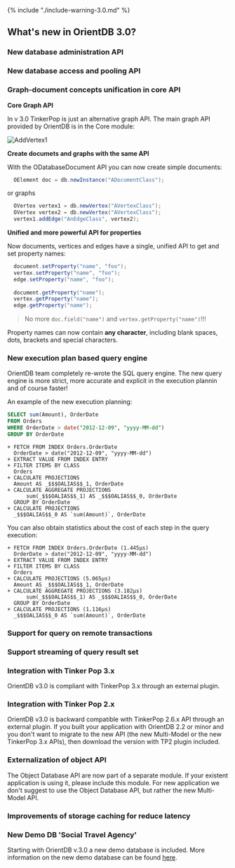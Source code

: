 
{% include "./include-warning-3.0.md" %}

## What's new in OrientDB 3.0?

### New database administration API

### New database access and pooling API

### Graph-document concepts unification in core API

**Core Graph API**

In v 3.0 TinkerPop is just an alternative graph API. The main graph API provided by OrientDB is in the Core module:

![AddVertex1](../../images/ORecordHierarchy.png)

**Create documets and graphs with the same API**

With the ODatabaseDocument API you can now create simple documents:

```java
  OElement doc = db.newInstance("ADocumentClass");
```

or graphs

```java
  OVertex vertex1 = db.newVertex("AVertexClass");
  OVertex vertex2 = db.newVertex("AVertexClass");  
  vertex1.addEdge("AnEdgeClass", vertex2);
```

**Unified and more powerful API for properties**

Now documents, vertices and edges have a single, unified API to get and set property names:

```java
  document.setProperty("name", "foo");
  vertex.setProperty("name", "foo");
  edge.setProperty("name", "foo");
  
  document.getProperty("name");
  vertex.getProperty("name");
  edge.getProperty("name");
```
  
> No more `doc.field("name")`  and `vertex.getProperty("name")`!!! 

Property names can now contain **any character**, including blank spaces, dots, brackets and special characters.


### New execution plan based query engine

OrientDB team completely re-wrote the SQL query engine. The new query engine is more strict, more accurate and explicit in the execution plannin and of course faster!

An example of the new execution planning:

```sql
SELECT sum(Amount), OrderDate 
FROM Orders 
WHERE OrderDate > date("2012-12-09", "yyyy-MM-dd")
GROUP BY OrderDate
```

```
+ FETCH FROM INDEX Orders.OrderDate
  OrderDate > date("2012-12-09", "yyyy-MM-dd")
+ EXTRACT VALUE FROM INDEX ENTRY
+ FILTER ITEMS BY CLASS 
  Orders
+ CALCULATE PROJECTIONS
  Amount AS _$$$OALIAS$$_1, OrderDate
+ CALCULATE AGGREGATE PROJECTIONS
      sum(_$$$OALIAS$$_1) AS _$$$OALIAS$$_0, OrderDate
  GROUP BY OrderDate
+ CALCULATE PROJECTIONS
  _$$$OALIAS$$_0 AS `sum(Amount)`, OrderDate
```

You can also obtain statistics about the cost of each step in the query execution:

```
+ FETCH FROM INDEX Orders.OrderDate (1.445μs)
  OrderDate > date("2012-12-09", "yyyy-MM-dd")
+ EXTRACT VALUE FROM INDEX ENTRY
+ FILTER ITEMS BY CLASS 
  Orders
+ CALCULATE PROJECTIONS (5.065μs)
  Amount AS _$$$OALIAS$$_1, OrderDate
+ CALCULATE AGGREGATE PROJECTIONS (3.182μs)
      sum(_$$$OALIAS$$_1) AS _$$$OALIAS$$_0, OrderDate
  GROUP BY OrderDate
+ CALCULATE PROJECTIONS (1.116μs)
  _$$$OALIAS$$_0 AS `sum(Amount)`, OrderDate
```

### Support for query on remote transactions


### Support streaming of query result set

### Integration with Tinker Pop 3.x

OrientDB v3.0 is compliant with TinkerPop 3.x through an external plugin.

### Integration with Tinker Pop 2.x

OrientDB v3.0 is backward compatible with TinkerPop 2.6.x API through an external plugin. If you built your application with OrientDB 2.2 or minor and you don't want to migrate to the new API (the new Multi-Model or the new TinkerPop 3.x APIs), then download the version with TP2 plugin included.

### Externalization of object API

The Object Database API are now part of a separate module. If your existent application is using it, please include this module. For new application we don't suggest to use the Object Database API, but rather the new Multi-Model API.

### Improvements of storage caching for reduce latency


### New Demo DB 'Social Travel Agency'

Starting with OrientDB v.3.0 a new demo database is included. More information on the new demo database can be found [here](../../gettingstarted/demodb/README.md).
